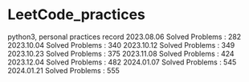 # LeetCode_practices
python3, personal practices record
2023.08.06
Solved Problems : 282
2023.10.04
Solved Problems : 340
2023.10.12
Solved Problems : 349
2023.10.23
Solved Problems : 375
2023.11.08
Solved Problems : 424
2023.12.04
Solved Problems : 482
2024.01.07
Solved Problems : 545
2024.01.21
Solved Problems : 555